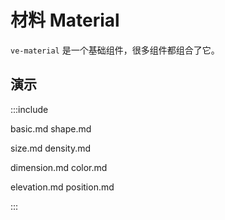 # 材料 Material

`ve-material` 是一个基础组件，很多组件都组合了它。

## 演示

:::include

basic.md shape.md

size.md density.md

dimension.md color.md 

elevation.md position.md

:::